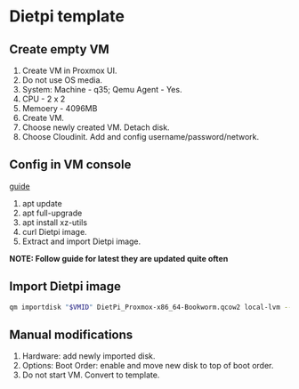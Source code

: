 # Dietpi template

## Create empty VM

1. Create VM in Proxmox UI.
2. Do not use OS media.
3. System: Machine - q35; Qemu Agent - Yes.
4. CPU - 2 x 2
5. Memoery - 4096MB
6. Create VM.
7. Choose newly created VM. Detach disk.
8. Choose Cloudinit. Add and config username/password/network.

## Config in VM console

[guide](https://dietpi.com/docs/install/#2-flash-the-dietpi-image)

1. apt update
2. apt full-upgrade
3. apt install xz-utils
4. curl Dietpi image.
5. Extract and import Dietpi image.

**NOTE: Follow guide for latest they are updated quite often**

## Import Dietpi image

```bash
qm importdisk "$VMID" DietPi_Proxmox-x86_64-Bookworm.qcow2 local-lvm --format=qcow2
```

## Manual modifications

1. Hardware: add newly imported disk.
2. Options: Boot Order: enable and move new disk to top of boot order.
3. Do not start VM. Convert to template.
